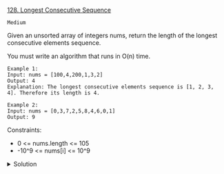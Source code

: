 [128. Longest Consecutive Sequence](https://leetcode.com/problems/longest-consecutive-sequence/)

`Medium`

Given an unsorted array of integers nums, return the length of the longest consecutive elements sequence.

You must write an algorithm that runs in O(n) time.

```
Example 1:
Input: nums = [100,4,200,1,3,2]
Output: 4
Explanation: The longest consecutive elements sequence is [1, 2, 3, 4]. Therefore its length is 4.

Example 2:
Input: nums = [0,3,7,2,5,8,4,6,0,1]
Output: 9
```

Constraints:

- 0 <= nums.length <= 105
- -10^9 <= nums[i] <= 10^9

<details>
<summary>Solution</summary>

[NeetCode - Amazing Solution](https://www.youtube.com/watch?v=P6RZZMu_maU)
[Array & Hashing](../../Array%26Hashing/128.%20Longest%20Consecutive%20Sequence/)

[HuifengGuan](https://github.com/wisdompeak/LeetCode/tree/master/Union_Find/128.Longest-Consecutive-Sequence)
</details>